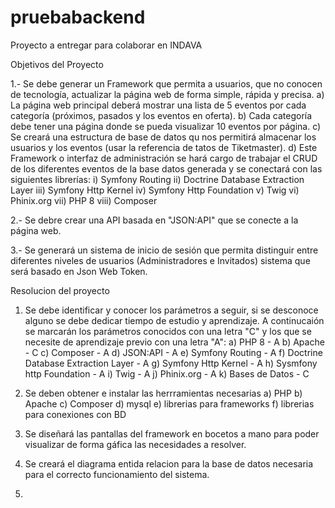 # pruebabackend
Proyecto a entregar para colaborar en INDAVA

Objetivos del Proyecto

1.- Se debe generar un Framework que permita a usuarios, que no conocen de tecnología, actualizar la página web de forma simple, rápida y precisa.
  a) La página web principal deberá mostrar una lista de 5 eventos por cada categoría (próximos, pasados y los eventos en oferta).
  b) Cada categoría debe tener una página donde se pueda visualizar 10 eventos por página.
  c) Se creará una estructura de base de datos qu nos permitirá almacenar los usuarios y los eventos (usar la referencia de tatos de Tiketmaster).
  d) Este Framework o interfaz de administración se hará cargo de trabajar el CRUD de los diferentes eventos de la base datos generada y se conectará con las        siguientes librerías:
    i) Symfony Routing
    ii) Doctrine Database Extraction Layer
    iii) Symfony Http Kernel
    iv) Symfony Http Foundation
    v) Twig
    vi) Phinix.org
    vii) PHP 8
    viii) Composer

2.- Se debre crear una API basada en "JSON:API" que se conecte a la página web.

3.- Se generará un sistema de inicio de sesión que permita distinguir entre diferentes niveles de usuarios (Administradores e Invitados) sistema que será basado en Json Web Token.

Resolucion del proyecto

1. Se debe identificar y conocer los parámetros a seguir, si se desconoce alguno se debe dedicar tiempo de estudio y aprendizaje. A continucaión se marcarán los parámetros conocidos con una letra "C" y los que se necesite de aprendizaje previo con una letra "A":
  a) PHP 8 - A
  b) Apache - C
  c) Composer - A
  d) JSON:API - A
  e) Symfony Routing - A
  f) Doctrine Database Extraction Layer - A
  g) Symfony Http Kernel - A
  h) Sysmfony http Foundation - A
  i) Twig - A
  j) Phinix.org - A
  k) Bases de Datos - C

2. Se deben obtener e instalar las herrramientas necesarias
  a) PHP
  b) Apache
  c) Composer
  d) mysql
  e) librerias para frameworks
  f) librerias para conexiones con BD
  
3. Se diseñará las pantallas del framework en bocetos a mano para poder visualizar de forma gáfica las necesidades a resolver.

4. Se creará el diagrama entida relacion para la base de datos necesaria para el correcto funcionamiento del sistema.

5. 
